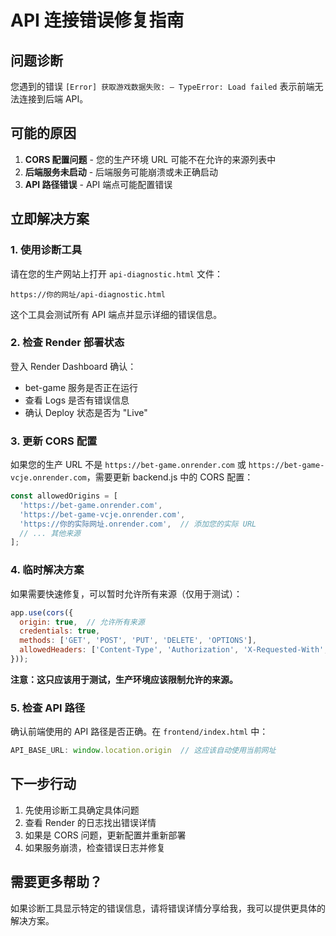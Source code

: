 # API 连接错误修复指南

## 问题诊断

您遇到的错误 `[Error] 获取游戏数据失败: – TypeError: Load failed` 表示前端无法连接到后端 API。

## 可能的原因

1. **CORS 配置问题** - 您的生产环境 URL 可能不在允许的来源列表中
2. **后端服务未启动** - 后端服务可能崩溃或未正确启动
3. **API 路径错误** - API 端点可能配置错误

## 立即解决方案

### 1. 使用诊断工具

请在您的生产网站上打开 `api-diagnostic.html` 文件：
```
https://你的网址/api-diagnostic.html
```

这个工具会测试所有 API 端点并显示详细的错误信息。

### 2. 检查 Render 部署状态

登入 Render Dashboard 确认：
- bet-game 服务是否正在运行
- 查看 Logs 是否有错误信息
- 确认 Deploy 状态是否为 "Live"

### 3. 更新 CORS 配置

如果您的生产 URL 不是 `https://bet-game.onrender.com` 或 `https://bet-game-vcje.onrender.com`，需要更新 backend.js 中的 CORS 配置：

```javascript
const allowedOrigins = [
  'https://bet-game.onrender.com', 
  'https://bet-game-vcje.onrender.com',
  'https://你的实际网址.onrender.com',  // 添加您的实际 URL
  // ... 其他来源
];
```

### 4. 临时解决方案

如果需要快速修复，可以暂时允许所有来源（仅用于测试）：

```javascript
app.use(cors({
  origin: true,  // 允许所有来源
  credentials: true,
  methods: ['GET', 'POST', 'PUT', 'DELETE', 'OPTIONS'],
  allowedHeaders: ['Content-Type', 'Authorization', 'X-Requested-With', 'Accept']
}));
```

**注意：这只应该用于测试，生产环境应该限制允许的来源。**

### 5. 检查 API 路径

确认前端使用的 API 路径是否正确。在 `frontend/index.html` 中：

```javascript
API_BASE_URL: window.location.origin  // 这应该自动使用当前网址
```

## 下一步行动

1. 先使用诊断工具确定具体问题
2. 查看 Render 的日志找出错误详情
3. 如果是 CORS 问题，更新配置并重新部署
4. 如果服务崩溃，检查错误日志并修复

## 需要更多帮助？

如果诊断工具显示特定的错误信息，请将错误详情分享给我，我可以提供更具体的解决方案。